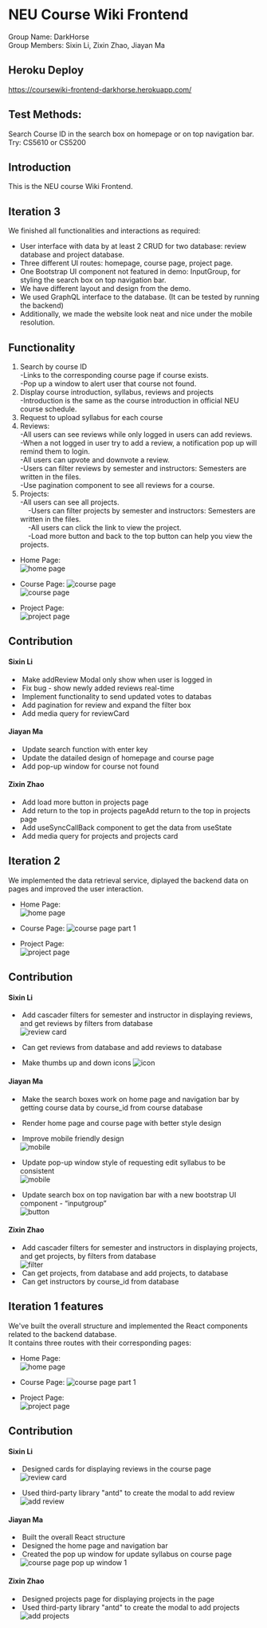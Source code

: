 # NEU Course Wiki Frontend

Group Name: DarkHorse  
Group Members: Sixin Li, Zixin Zhao, Jiayan Ma

## Heroku Deploy  
https://coursewiki-frontend-darkhorse.herokuapp.com/

## Test Methods:  
Search Course ID in the search box on homepage or on top navigation bar.
Try: CS5610 or CS5200

## Introduction

This is the NEU course Wiki Frontend.  

## Iteration 3 

We finished all functionalities and interactions as required:  
- User interface with data by at least 2 CRUD for two database:  review database and project database.
- Three different UI routes: homepage, course page, project page.
- One Bootstrap UI component not featured in demo: InputGroup, for styling the search box on top navigation bar.
- We have different layout and design from the demo.
- We used GraphQL interface to the database. (It can be tested by running the backend)
- Additionally, we made the website look neat and nice under the mobile resolution.

## Functionality  
1. Search by course ID  
    -Links to the corresponding course page if course exists.  
    -Pop up a window to alert user that course not found.
2. Display course introduction, syllabus, reviews and projects  
    -Introduction is the same as the course introduction in official NEU course schedule. 
3. Request to upload syllabus for each course
4. Reviews:  
    -All users can see reviews while only logged in users can add reviews.   
    -When a not logged in user try to add a review, a notification pop up will remind them to login.   
    -All users can upvote and downvote a review.  
    -Users can filter reviews by semester and instructors: Semesters are written in the files.    
    -Use pagination component to see all reviews for a course.  
5. Projects:  
    -All users can see all projects.   
    -Users can filter projects by semester and instructors: Semesters are written in the files.    
    -All users can click the link to view the project.  
    -Load more button and back to the top button can help you view the projects.  

- Home Page:   
![home page](public/screenshots/homepage3.png)   

- Course Page: 
![course page](public/screenshots/coursepage4.png)  
![course page](public/screenshots/coursepage5.png) 

- Project Page:  
![project page](public/screenshots/projectpage3.png)  

## Contribution
#### Sixin Li  
- ​      Make addReview Modal only show when user is logged in   
- ​      Fix bug - show newly added reviews real-time
- ​      Implement functionality to send updated votes to databas
- ​      Add pagination for review and expand the filter box
- ​      Add media query for reviewCard

#### Jiayan Ma  
- ​      Update search function with enter key
- ​      Update the datailed design of homepage and course page
- ​      Add pop-up window for course not found  

#### Zixin Zhao  
- ​      Add load more button in projects page 
- ​      Add return to the top in projects pageAdd return to the top in projects page
- ​      Add useSyncCallBack component to get the data from useState
- ​      Add media query for projects and projects card


## Iteration 2  

We implemented the data retrieval service, diplayed the backend data on pages and improved the user interaction.  
- Home Page:   
![home page](public/screenshots/homepage2.png)   

- Course Page: 
![course page part 1](public/screenshots/coursepage3.png)  

- Project Page:  
![project page](public/screenshots/projectpage2.png)  

## Contribution
#### Sixin Li  
- ​      Add cascader filters for semester and instructor in displaying reviews, and get reviews by filters from database  
![review card](public/screenshots/reviewcard2.png)  

- ​      Can get reviews from database and add reviews to database
- ​      Make thumbs up and down icons 
![icon](public/screenshots/thumb.png)  

#### Jiayan Ma  
- ​      Make the search boxes work on home page and navigation bar by getting course data by course_id from course database
- ​      Render home page and course page with better style design
- ​      Improve mobile friendly design  
![mobile](public/screenshots/mobiledesign.png)  

- ​      Update pop-up window style of requesting edit syllabus to be consistent  
![mobile](public/screenshots/popup4.png)  

- ​      Update search box on top navigation bar with a new bootstrap UI component - “inputgroup”  
![button](public/screenshots/button.png)  


#### Zixin Zhao  
- ​      Add cascader filters for semester and instructors in displaying projects, and get projects, by filters from database  
![filter](public/screenshots/popup5.png)  
- ​      Can get projects, from database and add projects, to database
- ​      Can get instructors by course_id from database



## Iteration 1 features

We've built the overall structure and implemented the React components related to the backend database.  
It contains three routes with their corresponding pages:
- Home Page:   
![home page](public/screenshots/homepage.png)   

- Course Page: 
![course page part 1](public/screenshots/coursepage1.png)  

- Project Page:  
![project page](public/screenshots/projectpage.png)  


## Contribution

#### Sixin Li 

- ​      Designed cards for displaying reviews in the course page  
![review card](public/screenshots/reviewCard.png)  
       
- ​      Used third-party library "antd" to create the modal to add review  
![add review](public/screenshots/addReview.png) 

#### Jiayan Ma

- ​      Built the overall React structure
- ​      Designed the home page and navigation bar
- ​      Created the pop up window for update syllabus on course page
![course page pop up window 1](public/screenshots/popup1.png)  

#### Zixin Zhao

- ​      Designed projects page for displaying projects in the page
- ​      Used third-party library "antd" to create the modal to add projects  
![add projects](public/screenshots/addproject.png)  









